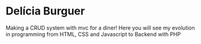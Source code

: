 # Delícia Burguer

Making a CRUD system with mvc for a diner!
Here you will see my evolution in programming from HTML, CSS and Javascript to
Backend with PHP
